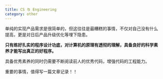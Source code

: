 ```yaml
---
title: CS 与 Engineering
category: other
---
```


单纯的实现产品需求是很简单的，但这往往是最糟糕的事情，不仅对自己没有什么提高，更是对日后产品升级优化等埋下隐患。
<!--more-->

**只有练好扎实的程序设计功底，对计算机的原理有透彻的理解，具备良好的科学素养才能写出真正的好程序。**

具备优秀素养的同时仍需要不断阅读前人的优秀代码，增强代码的工程能力。

重要的事情，值得写一篇文章记录！！
